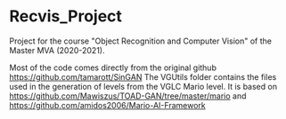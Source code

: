 # Recvis_Project
Project for the course "Object Recognition and Computer Vision" of the Master MVA (2020-2021).

Most of the code comes directly from the original github https://github.com/tamarott/SinGAN
The VGUtils folder contains the files used in the generation of levels from the VGLC Mario level. It is based on https://github.com/Mawiszus/TOAD-GAN/tree/master/mario and https://github.com/amidos2006/Mario-AI-Framework
